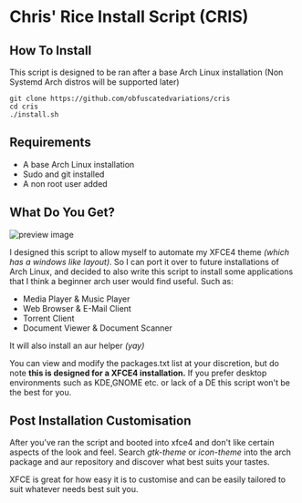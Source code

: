 # Chris' Rice Install Script (CRIS)

## How To Install
This script is designed to be ran after a base Arch Linux installation (Non Systemd Arch distros will be supported later)
```
git clone https://github.com/obfuscatedvariations/cris
cd cris
./install.sh
```
## Requirements
* A base Arch Linux installation
* Sudo and git installed
* A non root user added

## What Do You Get?
![preview image](https://user-images.githubusercontent.com/59771166/158350371-d10766fd-9b5c-49af-9dce-9d78c5db67c1.png)


I designed this script to allow myself to automate my XFCE4 theme *(which has a windows like layout)*. So I can port it over to future installations of Arch Linux, and decided to also write this script to install some applications that I think a beginner arch user would find useful. Such as: 
* Media Player & Music Player
* Web Browser & E-Mail Client
* Torrent Client
* Document Viewer & Document Scanner

It will also install an aur helper *(yay)*
 
You can view and modify the packages.txt list at your discretion, but do note **this is designed for a XFCE4 installation.** If you prefer desktop environments such as KDE,GNOME etc. or lack of a DE this script won't be the best for you. 

## Post Installation Customisation
After you've ran the script and booted into xfce4 and don't like certain aspects of the look and feel. Search *gtk-theme* or *icon-theme* into the arch package and aur repository and discover what best suits your tastes.

XFCE is great for how easy it is to customise and can be easily tailored to suit whatever needs best suit you.
